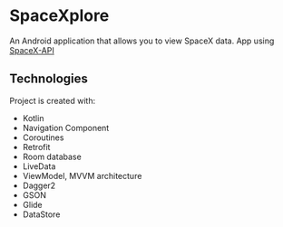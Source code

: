 # SpaceXplore

An Android application that allows you to view SpaceX data.
App using [SpaceX-API](https://github.com/r-spacex/SpaceX-API)

## Technologies
Project is created with:
* Kotlin
* Navigation Component
* Coroutines
* Retrofit
* Room database
* LiveData
* ViewModel, MVVM architecture
* Dagger2
* GSON
* Glide
* DataStore 
